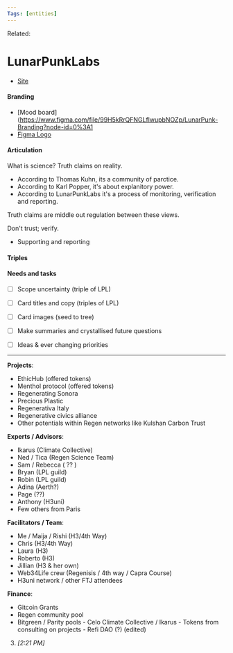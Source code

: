 ```yaml
---
Tags: [entities]
---
```

Related: 
# LunarPunkLabs
- [Site](http:www.lunarpunklabs.org)

#### Branding
- [Mood board](https://www.figma.com/file/99H5kRrQFNGLflwupbNOZp/LunarPunk-Branding?node-id=0%3A1
- [Figma Logo](https://www.figma.com/file/vfMTcHrtSo8S4EpvKFmFnQ/Logo)

#### Articulation 
What is science? Truth claims on reality. 
- According to Thomas Kuhn, its a community of parctice.
- According to Karl Popper, it's about explanitory power.
- According to LunarPunkLabs it's a process of monitoring, verification and reporting. 

Truth claims are middle out regulation between these views.

Don't trust; verify. 
- Supporting and reporting

#### Triples



#### Needs and tasks
- [ ] Scope uncertainty (triple of LPL)
- [ ] Card titles and copy (triples of LPL)
- [ ] Card images (seed to tree)
- [ ] Make summaries and crystallised future questions
- [ ] Ideas & ever changing priorities


---
**Projects**: 
- EthicHub (offered tokens) 
- Menthol protocol (offered tokens) 
- Regenerating Sonora 
- Precious Plastic 
- Regenerativa Italy 
- Regenerative civics alliance 
- Other potentials within Regen networks like Kulshan Carbon Trust 

**Experts / Advisors**: 
- Ikarus (Climate Collective) 
- Ned / Tica (Regen Science Team) 
- Sam / Rebecca ( ?? ) 
- Bryan (LPL guild) 
- Robin (LPL guild) 
- Adina (Aerth?)
- Page (??) 
- Anthony (H3uni) 
- Few others from Paris 
  
**Facilitators / Team**: 
- Me / Maija / Rishi (H3/4th Way) 
- Chris (H3/4th Way) 
- Laura (H3) 
- Roberto (H3) 
- Jillian (H3 & her own) 
- Web34Life crew (Regenisis / 4th way / Capra Course) 
- H3uni network / other FTJ attendees 
  
**Finance**: 
- Gitcoin Grants 
- Regen community pool 
- Bitgreen / Parity pools - Celo Climate Collective / Ikarus - Tokens from consulting on projects - Refi DAO (?) (edited)
    
3.  _[_2:21 PM_]_